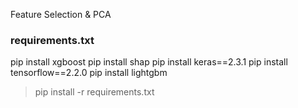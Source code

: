 Feature Selection & PCA

### requirements.txt

pip install xgboost
pip install shap
pip install keras==2.3.1
pip install tensorflow==2.2.0
pip install lightgbm

> pip install -r requirements.txt
